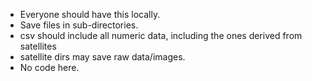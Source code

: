 * Everyone should have this locally. 
* Save files in sub-directories.
* csv should include all numeric data, including the ones derived from satellites
* satellite dirs may save raw data/images.
* No code here.
